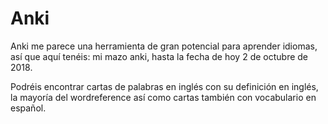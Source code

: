 # Anki  

Anki me parece una herramienta de gran potencial para aprender idiomas, así que aquí tenéis: mi mazo anki, hasta la fecha de hoy 2 de octubre de 2018.

Podréis encontrar cartas de palabras en inglés con su definición en inglés, la mayoría del wordreference así como cartas también con vocabulario en español.
